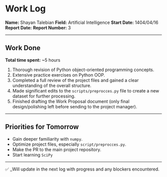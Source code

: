 # Work Log

**Name:** Shayan Talebian
**Field:** Artificial Intelligence
**Start Date:** 1404/04/16
**Report Date:**
**Report Number:** 3

---

## Work Done

**Total time spent:** ~5 hours

1. Thorough revision of Python object-oriented programming concepts.
2. Extensive practice exercises on Python OOP.
3. Completed a full review of the project files and gained a clear understanding of the overall structure.
4. Made significant edits to the `scripts/preprocces.py` file to create a new dataset for further processing.
5. Finished drafting the Work Proposal document (only final design/polishing left before sending to the project manager).

---

## Priorities for Tomorrow

- Gain deeper familiarity with `numpy`.
- Optimize project files, especially `script/preprocces.py`.
- Make the PR to the main project repository.
- Start learning `SciPy`

---

✅ \_Will update in the next log with progress and any blockers encountered.
